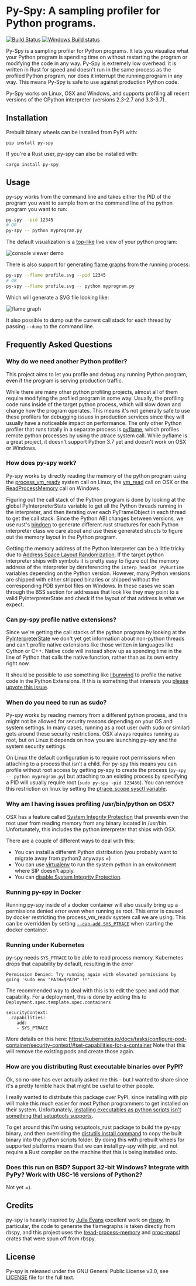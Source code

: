 Py-Spy: A sampling profiler for Python programs.
=====
[![Build Status](https://travis-ci.org/benfred/py-spy.svg?branch=master)](https://travis-ci.org/benfred/py-spy)
[![Windows Build status](https://ci.appveyor.com/api/projects/status/x0jwd5ygaybsa0md?svg=true)](https://ci.appveyor.com/project/benfred/py-spy)

Py-Spy is a sampling profiler for Python programs. It lets you visualize what your Python
program is spending time on without restarting the program or modifying the code in any way.
Py-Spy is extremely low overhead: it is written in Rust for speed and doesn't run
in the same process as the profiled Python program, nor does it interrupt the running program
in any way. This means Py-Spy is safe to use against production Python code.

Py-Spy works on Linux, OSX and Windows, and supports profiling all recent versions of the CPython
interpreter (versions 2.3-2.7 and 3.3-3.7).

## Installation

Prebuilt binary wheels can be installed from PyPI with:

```
pip install py-spy
```

If you're a Rust user, py-spy can also be installed with:

```
cargo install py-spy
```

## Usage

py-spy works from the command line and takes either the PID of the program you want to sample from or the command line of the python program you want to run:

``` bash
py-spy --pid 12345
# OR
py-spy -- python myprogram.py
```

The default visualization is a [top-like](https://linux.die.net/man/1/top) live view of your python program:

![console viewer demo](./images/console_viewer.gif)

There is also support for generating [flame graphs](http://www.brendangregg.com/flamegraphs.html) from the running process:

``` bash
py-spy --flame profile.svg --pid 12345
# OR
py-spy --flame profile.svg -- python myprogram.py
```

Which will generate a SVG file looking like:

![flame graph](./images/flamegraph.svg)

It also possible to dump out the current call stack for each thread by passing ```--dump``` to the command line.

## Frequently Asked Questions

### Why do we need another Python profiler?

This project aims to let you profile and debug any running Python program, even if the program is
serving production traffic.

While there are many other python profiling projects, almost all of them require modifying
the profiled program in some way. Usually, the profiling code runs inside of the target python process,
which will slow down and change how the program operates. This means it's not generally safe
to use these profilers for debugging issues in production services since they will usually have
a noticeable impact on performance. The only other Python profiler
that runs totally in a separate process is [pyflame](https://github.com/uber/pyflame), which profiles
 remote python processes by using the ptrace system call. While pyflame is a great project,
 it doesn't support Python 3.7 yet and doesn't work on OSX or Windows.

### How does py-spy work?

Py-spy works by directly reading the memory of the python program using the
[process_vm_readv](http://man7.org/linux/man-pages/man2/process_vm_readv.2.html) system call on Linux,
the [vm_read](https://developer.apple.com/documentation/kernel/1585350-vm_read?language=objc) call on OSX
or the [ReadProcessMemory](https://msdn.microsoft.com/en-us/library/windows/desktop/ms680553(v=vs.85).aspx) call
on Windows.

Figuring out the call stack of the Python program is done by looking at the global PyInterpreterState variable
 to get all the Python threads running in the interpreter, and then iterating over each PyFrameObject in each thread
 to get the call stack. Since the Python ABI changes between versions, we use rust's [bindgen](https://github.com/rust-lang-nursery/rust-bindgen) to generate different rust structures for each Python interpreter
 class we care about and use these generated structs to figure out the memory layout in the Python program.

Getting the memory address of the Python Interpreter can be a little tricky due to [Address Space Layout Randomization](https://en.wikipedia.org/wiki/Address_space_layout_randomization). If the target python interpreter ships
with symbols it is pretty easy to figure out the memory address of the interpreter by dereferencing the
```interp_head```  or ```_PyRuntime``` variables depending on the Python version. However, many Python
versions are shipped with either stripped binaries or shipped without the corresponding PDB symbol files on Windows. In
these cases we scan through the BSS section for addresses that look like they may point to a valid PyInterpreterState
and check if the layout of that address is what we expect.


### Can py-spy profile native extensions?

Since we're getting the call stacks of the python
program by looking at the
[PyInterpreterState](https://docs.python.org/3/c-api/init.html#c.PyInterpreterState) we don't yet
get information about non-python threads and can't profile native extensions like those written in languages
like Cython or C++. Native code will instead show up as spending time in the line of Python that calls the native function,
rather than as its own entry right now.

It should be possible to use something like [libunwind](https://www.nongnu.org/libunwind/) to profile the
native code in the Python Extensions. If this is something that interests you [please upvote this issue](https://github.com/benfred/py-spy/issues/2).


### When do you need to run as sudo?

Py-spy works by reading memory from a different python process, and this might not be allowed for security reasons depending on
your OS and system settings. In many cases, running as a root user (with sudo or similar) gets around these security restrictions.
OSX always requires running as root, but on Linux it depends on how you are launching py-spy and the system
security settings.

On Linux the default configuration is to require root permissions when attaching to a process that isn't a child.
For py-spy this means you can profile without root access by getting py-spy to create the process (```py-spy -- python myprogram.py```) but attaching to an existing process by specifying a PID will usually require root (```sudo py-spy -pid 123456```).
You can remove this restriction on linux by setting the [ptrace_scope sysctl variable](https://wiki.ubuntu.com/SecurityTeam/Roadmap/KernelHardening#ptrace_Protection).

### Why am I having issues profiling /usr/bin/python on OSX?

OSX has a feature called [System Integrity Protection](https://en.wikipedia.org/wiki/System_Integrity_Protection) that prevents even the root user from reading memory from any binary located in /usr/bin. Unfortunately, this includes the python interpreter that ships with OSX.

There are a couple of different ways to deal with this:
 * You can install a different Python distribution (you probably want to migrate away from python2 anyways =)
 * You can use [virtualenv](https://virtualenv.pypa.io/en/stable/) to run the system python in an environment where SIP doesn't apply.
 * You can [disable System Integrity Protection](https://www.macworld.co.uk/how-to/mac/how-turn-off-mac-os-x-system-integrity-protection-rootless-3638975/).

### Running py-spy in Docker

Running py-spy inside of a docker container will also usually bring up a permissions denied error even when running as root.
This error is caused by docker restricting the process_vm_readv system call we are using. This can be overridden by setting
[```--cap-add SYS_PTRACE```](https://docs.docker.com/engine/security/seccomp/) when starting the docker container.

### Running under Kubernetes

py-spy needs `SYS_PTRACE` to be able to read process memory. Kubernetes drops that capability by default, resulting in the error
```
Permission Denied: Try running again with elevated permissions by going 'sudo env "PATH=$PATH" !!'
```
The recommended way to deal with this is to edit the spec and add that capability. For a deployment, this is done by adding this to `Deployment.spec.template.spec.containers`
```
securityContext:
  capabilities:
    add:
    - SYS_PTRACE
```
More details on this here: https://kubernetes.io/docs/tasks/configure-pod-container/security-context/#set-capabilities-for-a-container
Note that this will remove the existing pods and create those again.

<!--
### How does this compare to other Python Profilers?
TODO: this is probably not necessary for release?
TODO: this could be spun out into its own blog post in the future really
line_profiler
pyflame:

yappi: https://pypi.org/project/yappi/
    * doesn't support Python 3.5+
    * doesn't support line profiling

https://github.com/bdarnell/plop
    * Doesn't support Windows
    * Uses itimer
-->

### How are you distributing Rust executable binaries over PyPI?
Ok, so no-one has ever actually asked me this - but I wanted to share since it's a pretty terrible hack
that might be useful to other people.

I really wanted to distribute this package over PyPI, since installing with pip will make this much easier
for most Python programmers to get installed on their system. Unfortunately, [installing executables as python
scripts isn't something that setuptools supports](https://github.com/pypa/setuptools/issues/210).

To get around this I'm using setuptools_rust package to build the py-spy
binary, and then overriding the [distutils install command](https://github.com/benfred/py-spy/blob/master/setup.py#L20)
to copy the built binary into the python scripts folder. By doing this with prebuilt wheels for supported
platforms means that we can install py-spy with pip, and not require a Rust compiler on the machine that
this is being installed onto.

### Does this run on BSD? Support 32-bit Windows? Integrate with PyPy? Work with USC-16 versions of Python2?

Not yet =).

## Credits

py-spy is heavily inspired by [Julia Evans](https://github.com/jvns/) excellent work on [rbspy](http://github.com/rbspy/rbspy).
In particular, the code to generate the flamegraphs is taken directly from rbspy, and this project uses the
([read-process-memory](https://github.com/luser/read-process-memory) and [proc-maps](https://github.com/benfred/proc-maps)) crates that were spun off from rbspy.


## License

Py-spy is released under the GNU General Public License v3.0, see  [LICENSE](https://github.com/benfred/py-spy/blob/master/LICENSE) file for the full text.

